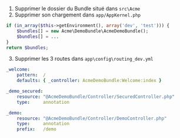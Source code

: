 1. Supprimer le dossier du Bundle situé dans `src\Acme`
2. Supprimer son chargement dans `app/AppKernel.php`
```php
if (in_array($this->getEnvironment(), array('dev', 'test'))) {
    $bundles[] = new Acme\DemoBundle\AcmeDemoBundle();
    $bundles[] = ...
}
return $bundles;
```

3. Supprimer les 3 routes dans `app\config\routing_dev.yml`

```yaml
_welcome:
    pattern:  /
    defaults: { _controller: AcmeDemoBundle:Welcome:index }

_demo_secured:
    resource: "@AcmeDemoBundle/Controller/SecuredController.php"
    type:     annotation

_demo:
    resource: "@AcmeDemoBundle/Controller/DemoController.php"
    type:     annotation
    prefix:   /demo
```
